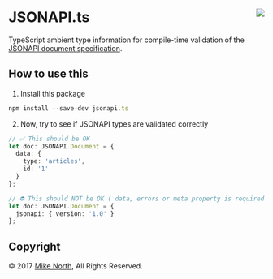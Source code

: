 # JSONAPI.ts <img src="https://travis-ci.org/mike-north/jsonapi.ts.svg?branch=master" align='right'>
TypeScript ambient type information for compile-time validation of the [JSONAPI document specification](http://jsonapi.org/format/).

## How to use this

1. Install this package
```js
npm install --save-dev jsonapi.ts
```
2. Now, try to see if JSONAPI types are validated correctly
```ts
// ✅ This should be OK
let doc: JSONAPI.Document = {
  data: {
    type: 'articles',
    id: '1'
  }
};

// ⛔️ This should NOT be OK ( data, errors or meta property is required )
let doc: JSONAPI.Document = {
  jsonapi: { version: '1.0' }
};
```

## Copyright
&copy; 2017 [Mike North](https://github.com/mike-north), All Rights Reserved.
